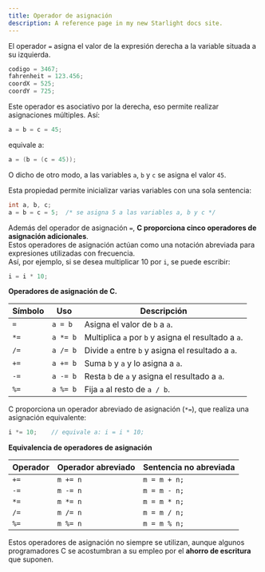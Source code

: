 ```yaml
---
title: Operador de asignación
description: A reference page in my new Starlight docs site.
---
```


El operador `=` asigna el valor de la expresión derecha a la variable situada a su izquierda.

```c
codigo = 3467;
fahrenheit = 123.456;
coordX = 525;
coordY = 725;
```

Este operador es asociativo por la derecha, eso permite realizar asignaciones múltiples. Así:

```c
a = b = c = 45;
```

equivale a:

```c
a = (b = (c = 45));
```

O dicho de otro modo, a las variables `a`, `b` y `c` se asigna el valor `45`.

Esta propiedad permite inicializar varias variables con una sola sentencia:

```c
int a, b, c;
a = b = c = 5;  /* se asigna 5 a las variables a, b y c */
```

Además del operador de asignación `=`, **C proporciona cinco operadores de asignación adicionales**.  
Estos operadores de asignación actúan como una notación abreviada para expresiones utilizadas con frecuencia.  
Así, por ejemplo, si se desea multiplicar 10 por `i`, se puede escribir:

```c
i = i * 10;
```

**Operadores de asignación de C.**

| Símbolo   | Uso         | Descripción                                               |
|-----------|-------------|-----------------------------------------------------------|
|   `=`     |  `a = b`    | Asigna el valor de `b` a `a`.                             |
|   `*=`    |  `a *= b`   | Multiplica `a` por `b` y asigna el resultado a `a`.       |
|   `/=`    |  `a /= b`   | Divide `a` entre `b` y asigna el resultado a `a`.         |
|   `+=`    |  `a += b`   | Suma `b` y `a` y lo asigna a `a`.                         |
|   `-=`    |  `a -= b`   | Resta `b` de `a` y asigna el resultado a `a`.             |
|   `%=`    |  `a %= b`   | Fija `a` al resto de `a / b`.                             |

C proporciona un operador abreviado de asignación (`*=`), que realiza una asignación equivalente:

```c
i *= 10;    // equivale a: i = i * 10;
```

**Equivalencia de operadores de asignación**

|   Operador     | Operador abreviado | Sentencia no abreviada |
|----------------|--------------------|-------------------------|
|   `+=`         | `m += n`           | `m = m + n;`            |
|   `-=`         | `m -= n`           | `m = m - n;`            |
|   `*=`         | `m *= n`           | `m = m * n;`            |
|   `/=`         | `m /= n`           | `m = m / n;`            |
|   `%=`         | `m %= n`           | `m = m % n;`            |


Estos operadores de asignación no siempre se utilizan, aunque algunos programadores C se acostumbran a su empleo por el **ahorro de escritura** que suponen.

